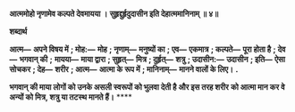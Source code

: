 **आत्ममोहो नृणामेव कल्पते देवमायया ।** **सुहृद्दुर्हृदुदासीन इति देहात्ममानिनाम् ॥ ४॥** 

**शब्दार्थ** 

**आत्म—** **अपने विषय में** **; मोह:—** **मोह** **; नृणाम्—** **मनुष्यों का** **; एव—** **एकमात्र** **; कल्पते—** **पूरा होता है** **; देव—** **भगवान् की** **;** **मायया—** **माया द्वारा** **; सुहृत्—** **मित्र** **; दुर्हृत्—** **शत्रु** **; उदासीन:—** **उदासीन** **; इति—** **ऐसा सोचकर** **; देह—** **शरीर** **; आत्म—** **आत्मा के** **रूप में** **; मानिनाम्—** **मानने वालों के लिए।** **.** 

**भगवान् की माया लोगों को उनके असली स्वरूपों को भुलवा देती है और इस तरह शरीर** **को आत्मा मान कर वे अन्यों को मित्र, शत्रु या तटस्थ मानते हैं।** **** 
